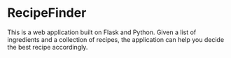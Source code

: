 # RecipeFinder
This is a web application built on Flask and Python. Given a list of ingredients and a collection of recipes, the application can help you decide the best recipe accordingly.
